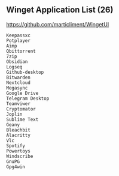 ## Winget Application List (26)

https://github.com/marticliment/WingetUI



```
Keepassxc
Potplayer
Aimp
Qbittorrent
7zip
Obsidian
Logseq
Github-desktop
Bitwarden
Nextcloud
Megasync
Google Drive
Telegram Desktop
Teamviwer
Cryptomator
Joplin
Sublime Text
Geany
Bleachbit
Alacritty
Vlc
Spotify
Powertoys
Windscribe
GnuPG
Gpg4win
```




